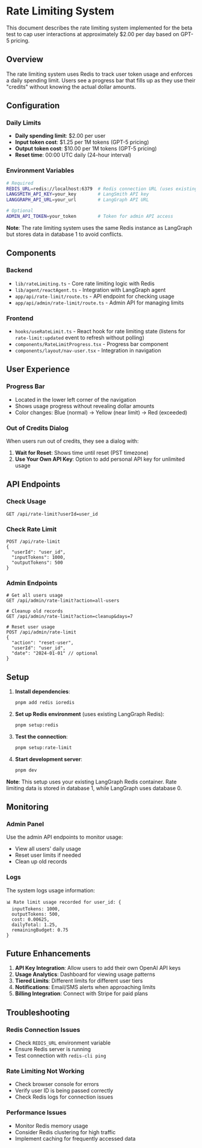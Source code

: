 # Rate Limiting System

This document describes the rate limiting system implemented for the beta test to cap user interactions at approximately $2.00 per day based on GPT-5 pricing.

## Overview

The rate limiting system uses Redis to track user token usage and enforces a daily spending limit. Users see a progress bar that fills up as they use their "credits" without knowing the actual dollar amounts.

## Configuration

### Daily Limits
- **Daily spending limit**: $2.00 per user
- **Input token cost**: $1.25 per 1M tokens (GPT-5 pricing)
- **Output token cost**: $10.00 per 1M tokens (GPT-5 pricing)
- **Reset time**: 00:00 UTC daily (24-hour interval)

### Environment Variables
```bash
# Required
REDIS_URL=redis://localhost:6379  # Redis connection URL (uses existing LangGraph Redis)
LANGSMITH_API_KEY=your_key        # LangSmith API key
LANGGRAPH_API_URL=your_url        # LangGraph API URL

# Optional
ADMIN_API_TOKEN=your_token        # Token for admin API access
```

**Note**: The rate limiting system uses the same Redis instance as LangGraph but stores data in database 1 to avoid conflicts.

## Components

### Backend
- `lib/rateLimiting.ts` - Core rate limiting logic with Redis
- `lib/agent/reactAgent.ts` - Integration with LangGraph agent
- `app/api/rate-limit/route.ts` - API endpoint for checking usage
- `app/api/admin/rate-limit/route.ts` - Admin API for managing limits

### Frontend
- `hooks/useRateLimit.ts` - React hook for rate limiting state (listens for `rate-limit:updated` event to refresh without polling)
- `components/RateLimitProgress.tsx` - Progress bar component
- `components/layout/nav-user.tsx` - Integration in navigation

## User Experience

### Progress Bar
- Located in the lower left corner of the navigation
- Shows usage progress without revealing dollar amounts
- Color changes: Blue (normal) → Yellow (near limit) → Red (exceeded)

### Out of Credits Dialog
When users run out of credits, they see a dialog with:
1. **Wait for Reset**: Shows time until reset (PST timezone)
2. **Use Your Own API Key**: Option to add personal API key for unlimited usage

## API Endpoints

### Check Usage
```http
GET /api/rate-limit?userId=user_id
```

### Check Rate Limit
```http
POST /api/rate-limit
{
  "userId": "user_id",
  "inputTokens": 1000,
  "outputTokens": 500
}
```

### Admin Endpoints
```http
# Get all users usage
GET /api/admin/rate-limit?action=all-users

# Cleanup old records
GET /api/admin/rate-limit?action=cleanup&days=7

# Reset user usage
POST /api/admin/rate-limit
{
  "action": "reset-user",
  "userId": "user_id",
  "date": "2024-01-01" // optional
}
```

## Setup

1. **Install dependencies**:
   ```bash
   pnpm add redis ioredis
   ```

2. **Set up Redis environment** (uses existing LangGraph Redis):
   ```bash
   pnpm setup:redis
   ```

3. **Test the connection**:
   ```bash
   pnpm setup:rate-limit
   ```

4. **Start development server**:
   ```bash
   pnpm dev
   ```

**Note**: This setup uses your existing LangGraph Redis container. Rate limiting data is stored in database 1, while LangGraph uses database 0.

## Monitoring

### Admin Panel
Use the admin API endpoints to monitor usage:
- View all users' daily usage
- Reset user limits if needed
- Clean up old records

### Logs
The system logs usage information:
```
📊 Rate limit usage recorded for user_id: {
  inputTokens: 1000,
  outputTokens: 500,
  cost: 0.00625,
  dailyTotal: 1.25,
  remainingBudget: 0.75
}
```

## Future Enhancements

1. **API Key Integration**: Allow users to add their own OpenAI API keys
2. **Usage Analytics**: Dashboard for viewing usage patterns
3. **Tiered Limits**: Different limits for different user tiers
4. **Notifications**: Email/SMS alerts when approaching limits
5. **Billing Integration**: Connect with Stripe for paid plans

## Troubleshooting

### Redis Connection Issues
- Check `REDIS_URL` environment variable
- Ensure Redis server is running
- Test connection with `redis-cli ping`

### Rate Limiting Not Working
- Check browser console for errors
- Verify user ID is being passed correctly
- Check Redis logs for connection issues

### Performance Issues
- Monitor Redis memory usage
- Consider Redis clustering for high traffic
- Implement caching for frequently accessed data
